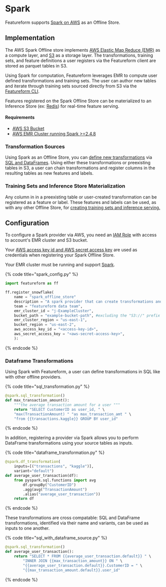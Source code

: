 # Spark

Featureform supports [Spark on AWS](https://aws.amazon.com/emr/features/spark/) as an Offline Store.

## Implementation <a href="#implementation" id="implementation"></a>
The AWS Spark Offline store implements [AWS Elastic Map Reduce (EMR)](https://aws.amazon.com/emr/) as a compute layer, and [S3](https://docs.aws.amazon.com/AmazonS3/latest/userguide/Welcome.html) as a storage layer. The transformations, training sets, and feature definitions a user registers via the Featureform client are stored as parquet tables in S3.

Using Spark for computation, Featureform leverages EMR to compute user defined transformations and training sets. The user can author new tables and iterate through training sets sourced directly from S3 via the [Featureform CLI](getting-started/interact-with-the-cli.md).

Features registered on the Spark Offline Store can be materialized to an Inference Store (ex: [Redis](providers/redis.md)) for real-time feature serving.

#### Requirements
* [AWS S3 Bucket](https://docs.aws.amazon.com/s3/?icmpid=docs_homepage_featuredsvcs)
* [AWS EMR Cluster running Spark >=2.4.8](https://docs.aws.amazon.com/emr/index.html)

### Transformation Sources

Using Spark as an Offline Store, you can [define new transformations](getting-started/transforming-data.md) via [SQL and DataFrames](https://spark.apache.org/docs/latest/sql-programming-guide.html). Using either these transformations or preexisting tables in S3, a user can chain transformations and register columns in the resulting tables as new features and labels.

### Training Sets and Inference Store Materialization

Any column in in a preexisting table or user-created transformation can be registered as a feature or label. These features and labels can be used, as with any other Offline Store, for [creating training sets and inference serving.](getting-started/defining-features-labels-and-training-sets.md)

## Configuration <a href="#configuration" id="configuration"></a>

To configure a Spark provider via AWS, you need an [IAM Role](https://docs.aws.amazon.com/IAM/latest/UserGuide/id_roles.html) with access to account's EMR cluster and S3 bucket. 

Your [AWS access key id and AWS secret access key](https://docs.aws.amazon.com/general/latest/gr/aws-sec-cred-types.html) are used as credentials when registering your Spark Offline Store.

Your EMR cluster must be running and support [Spark](https://docs.aws.amazon.com/emr/latest/ReleaseGuide/emr-spark.html).

{% code title="spark_config.py" %}
```python
import featureform as ff

ff.register_snowflake(
    name = "spark_offline_store"
    description = "A spark provider that can create transformations and training sets",
    team = "featureform data team",
    emr_cluster_id = "j-ExampleCluster",
    bucket_path = "example-bucket-path", #excluding the "S3://" prefix
    emr_cluster_region = "us-east-1",
    bucket_region = "us-east-2",
    aws_access_key_id = "<access-key-id>",
    aws_secret_access_key = "<aws-secret-access-key>",
    ):
```
{% endcode %}

### Dataframe Transformations
Using Spark with Featureform, a user can define transformations in SQL like with other offline providers.

{% code title="sql_transformation.py" %}
```python
@spark.sql_transformation()
def max_transaction_amount():
    """the average transaction amount for a user """
    return "SELECT CustomerID as user_id, " \
    "max(TransactionAmount) " "as max_transaction_amt " \
    "from {{transactions.kaggle}} GROUP BY user_id"
```
{% endcode %}

In addition, registering a provider via Spark allows you to perform DataFrame transformations using your source tables as inputs.

{% code title="dataframe_transformation.py" %}
```python
@spark.df_transformation(
    inputs=[("transactions", "kaggle")], 
    variant="default")
def average_user_transaction(df):
    from pyspark.sql.functions import avg
        df.groupBy("CustomerID")
        .agg(avg("TransactionAmount")
        .alias("average_user_transaction"))
    return df
```
{% endcode %}

These transformations are cross compatable: SQL and DataFrame transformations, identified via their name and variants, can be used as inputs to one another.

{% code title="sql_with_dataframe_source.py" %}
```python
@spark.sql_transformation()
def average_user_transaction():
    return "SELECT * FROM {{average_user_transaction.default}} " \
        "INNER JOIN {{max_transaction_amount}} ON " \
        "{{average_user_transaction.default}}.CustomerID = " \
        "{{max_transaction_amount.default}}.user_id"
```
{% endcode %}

